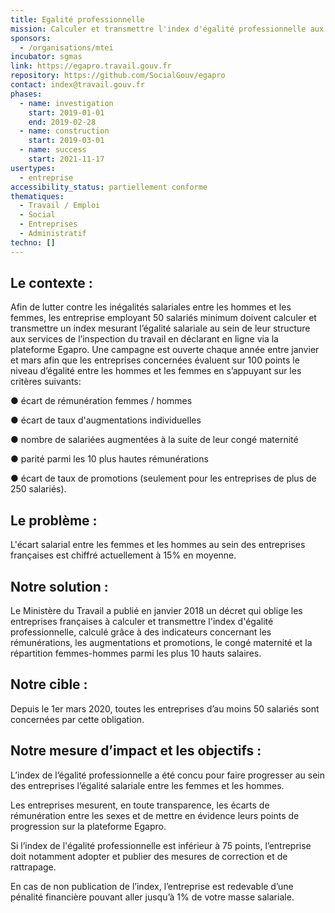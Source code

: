 ```yaml
---
title: Egalité professionnelle
mission: Calculer et transmettre l'index d'égalité professionnelle aux entreprises
sponsors:
  - /organisations/mtei
incubator: sgmas
link: https://egapro.travail.gouv.fr
repository: https://github.com/SocialGouv/egapro
contact: index@travail.gouv.fr
phases:
  - name: investigation
    start: 2019-01-01
    end: 2019-02-28
  - name: construction
    start: 2019-03-01
  - name: success
    start: 2021-11-17
usertypes:
  - entreprise
accessibility_status: partiellement conforme
thematiques:
  - Travail / Emploi
  - Social
  - Entreprises
  - Administratif
techno: []
---
```

## Le contexte :

Afin de lutter contre les inégalités salariales entre les hommes et les femmes, les entreprise employant 50 salariés minimum doivent calculer et transmettre un index mesurant l’égalité salariale au sein de leur structure aux services de l’inspection du travail en déclarant en ligne via la plateforme Egapro.
Une campagne est ouverte chaque année entre janvier et mars afin que les entreprises concernées évaluent sur 100 points le niveau d’égalité entre les hommes et les femmes en s’appuyant sur les critères suivants:

● écart de rémunération femmes / hommes

● écart de taux d'augmentations individuelles

● nombre de salariées augmentées à la suite de leur congé maternité

● parité parmi les 10 plus hautes rémunérations

● écart de taux de promotions (seulement pour les entreprises de plus de 250 salariés).

## Le problème : 

L'écart salarial entre les femmes et les hommes au sein des entreprises françaises est chiffré actuellement à 15% en moyenne.

## Notre solution : 

Le Ministère du Travail a publié en janvier 2018 un décret qui oblige les entreprises françaises à calculer et transmettre l'index d'égalité professionnelle, calculé grâce à des indicateurs concernant les rémunérations, les augmentations et promotions, le congé maternité et la répartition femmes-hommes parmi les plus 10 hauts salaires.

## Notre cible : 

Depuis le 1er mars 2020, toutes les entreprises d’au moins 50 salariés sont concernées par cette obligation.

## Notre mesure d’impact et les objectifs : 

L’index de l’égalité professionnelle a été concu pour faire progresser au sein des entreprises l’égalité salariale entre les femmes et les hommes.

Les entreprises mesurent, en toute transparence, les écarts de rémunération entre les sexes et de mettre en évidence leurs points de progression sur la plateforme Egapro.

Si l’index de l'égalité professionnelle est inférieur à 75 points, l’entreprise doit notamment adopter et publier des mesures de correction et de rattrapage.

En cas de non publication de l’index, l’entreprise est redevable d’une pénalité financière pouvant aller jusqu’à 1% de votre masse salariale.
